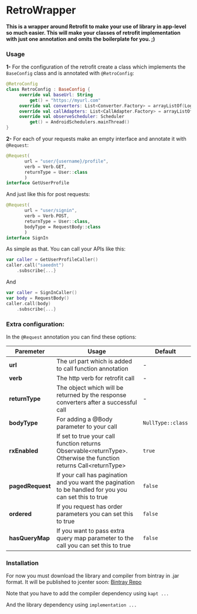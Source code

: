 # RetroWrapper

**This is a wrapper around Retrofit to make your use of library in app-level so much easier. This will make your classes of retrofit implementation with just one annotation and omits the boilerplate for you. ;)**
  
  ### Usage
  **1-** For the configuration of the retrofit create a class which implements the `BaseConfig` class and is annotated with `@RetroConfig`:
```kotlin
@RetroConfig  
class RetroConfig : BaseConfig {  
     override val baseUrl: String  
         get() = "https://myurl.com"  
     override val converters: List<Converter.Factory> = arrayListOf(LoganSquareConverterFactory.create())  
     override val callAdapters: List<CallAdapter.Factory> = arrayListOf(RxJava2CallAdapterFactory.create())  
     override val observeScheduler: Scheduler  
         get() = AndroidSchedulers.mainThread()  
}
```
  
**2-**   For each of your requests make an empty interface and annotate it with `@Request`:
```kotlin
@Request(  
       url = "user/{username}/profile",  
       verb = Verb.GET,  
       returnType = User::class  
       )  
interface GetUserProfile
```

And just like this for post requests:
```kotlin
@Request(  
       url = "user/signin",  
       verb = Verb.POST,  
       returnType = User::class,
       bodyType = RequestBody::class
       )  
interface SignIn
```
      
As simple as that. You can call your APIs like this:
```kotlin
var caller = GetUserProfileCaller()
caller.call("saeednt")
    .subscribe{...}
```
And
```kotlin
var caller = SignInCaller()
var body = RequestBody()
caller.call(body)
    .subscribe{...}
```
      
  ### Extra configuration:
  In the `@Request` annotation you can find these options:
  
  | Paremeter | Usage | Default|
  |-|-|-|
  |**url**|The url part which is added to call function annotation|-|
  |**verb**|The http verb for retrofit call|-|
  |**returnType**|The object which will be returned by the response converters after a successful call|-|
  |**bodyType**|For adding a @Body parameter to your call|`NullType::class`
  |**rxEnabled**|If set to true your call function returns Observable\<returnType>. Otherwise the function returns Call\<returnType>|`true`
  |**pagedRequest**|If your call has pagination and you want the pagination to be handled for you you can set this to true|`false`|
  |**ordered**|If you request has order parameters you can set this to true|`false`|
  |**hasQueryMap**|If you want to pass extra query map parameter to the call you can set this to true|`false`|

### Installation
For now you must download the library and compiler from bintray in .jar format. It will be published to jcenter soon:
[Bintray Repo](https://bintray.com/saeednt/RetroWrapper/com.nt.retrowrapper)

Note that you have to add the compiler dependency using `kapt ...`

And the library dependency using `implementation ...`